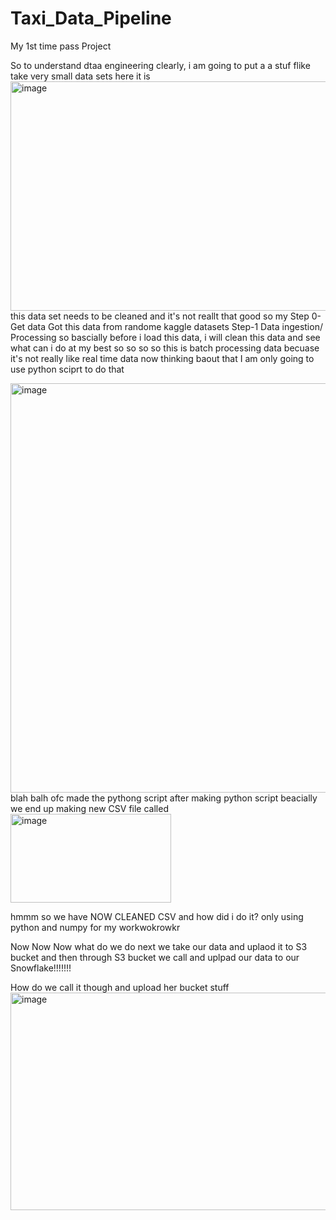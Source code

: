 # Taxi_Data_Pipeline

My 1st time pass Project

So to understand dtaa engineering clearly, i am  going to put a a stuf flike 
take very small data sets 
here it is 
<img width="1885" height="367" alt="image" src="https://github.com/user-attachments/assets/1e146bb1-bfef-4d4c-b1ca-6a66b5ae0799" />
this data set needs to  be cleaned and it's not reallt that good 
so my 
Step 0- Get data 
Got this data from randome kaggle datasets 
Step-1 
Data ingestion/ Processing 
so bascially before i load this data, i will clean this data and see what can i do at my best 
so so so so 
this is batch processing data becuase it's not really like real time data 
now thinking baout that 
I am only going to use python sciprt to do that 

<img width="1167" height="655" alt="image" src="https://github.com/user-attachments/assets/b8833809-beb7-403a-8af0-a497655eee7e" />
blah balh ofc 
made the pythong script 
after making python script beacially we end up making new CSV file called 
<img width="257" height="142" alt="image" src="https://github.com/user-attachments/assets/3189f082-e7ea-4798-86c5-1477e52fdbe0" />

hmmm so we have NOW CLEANED CSV 
and how did i do it? only using python and numpy for my workwokrowkr

Now Now Now what do we do next 
we take our data and uplaod it to S3 bucket and then through S3 bucket we call and uplpad our data to our Snowflake!!!!!!! 

How do we call it though and upload her bucket stuff 
<img width="901" height="348" alt="image" src="https://github.com/user-attachments/assets/b997d72d-47b4-447e-8596-bbf8901dabf5" />

